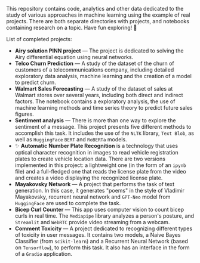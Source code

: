 This repository contains code, analytics and other data dedicated to the study of 
various approaches in machine learning using the example of real projects. 
There are both separate directories with projects, and notebooks containing research on a topic. 
Have fun exploring! :eyes:

List of completed projects:

* **Airy solution PINN project** — The project is dedicated to solving the Airy differential equation using neural networks.
* **Telco Churn Prediction** — A study of the dataset of the churn of customers of a telecommunications company, including 
detailed exploratory data analysis, machine learning and the creation of a model to predict churn.
* **Walmart Sales Forecasting** — A study of the dataset of sales at Walmart stores over several years, including both 
direct and indirect factors. The notebook contains a exploratory analysis, the use of machine learning methods and time series theory to predict future sales figures.
* **Sentiment analysis** — There is more than one way to explore the sentiment of a message. This project presents five different methods to accomplish this task. It 
includes the use of the ```NLTK``` library, ```Text Blob```, as well as ```HuggingFace``` ```BERT``` and ```RoBERTa``` models.
* :sparkles: **Automatic Number Plate Recognition** is a technology that uses optical character recognition in images to read vehicle registration plates to create vehicle location 
data. There are two versions implemented in this project: a lightweight one (in the form of an ```ipynb``` file) and a full-fledged one that reads the license plate from the 
video and creates a video displaying the recognized license plate.
* **Mayakovsky Network** — A project that performs the task of text generation. In this case, it generates "poems" in the style of 
Vladimir Mayakovsky, recurrent neural network and ```GPT-Neo``` model from ```HuggingFace``` are used to complete the task.
* **Bicep Curl Counter** — This app uses computer vision to count bicep curls in real time. The ```Mediapipe``` library analyzes a person's 
posture, and ```Streamlit``` and ```WebRTC``` provide video streaming from a webcam.
* **Comment Toxicity** — A project dedicated to recognizing different types of toxicity in user messages. It contains two models, a Naive 
Bayes Classifier (from ```scikit-learn```) and a Recurrent Neural Network (based on ```Tensorflow```), to perform this task. It also has an interface in 
the form of a ```Gradio``` application.
